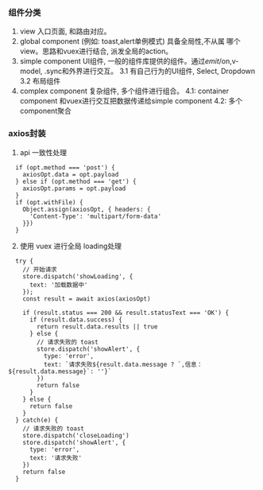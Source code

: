### 组件分类
1. view 入口页面, 和路由对应。
2. global component (例如: toast,alert单例模式) 具备全局性,不从属 哪个view。思路和vuex进行结合, 派发全局的action。
3. simple component UI组件, 一般的组件库提供的组件。通过$emit/$on,v-model, .sync和外界进行交互。
  3.1 有自己行为的UI组件, Select, Dropdown
  3.2 布局组件
4. complex component 复杂组件, 多个组件进行组合。
  4.1: container component 和vuex进行交互把数据传递给simple component
  4.2: 多个component聚合

### axios封装
1. api 一致性处理
  ```
    if (opt.method === 'post') {
      axiosOpt.data = opt.payload
    } else if (opt.method === 'get') {
      axiosOpt.params = opt.payload
    }
    if (opt.withFile) {
      Object.assign(axiosOpt, { headers: {
        'Content-Type': 'multipart/form-data'
      }})
    }
  ```
2. 使用 vuex 进行全局 loading处理
```
  try {
    // 开始请求
    store.dispatch('showLoading', {
      text: '加载数据中'
    });
    const result = await axios(axiosOpt)

    if (result.status === 200 && result.statusText === 'OK') {
      if (result.data.success) {
        return result.data.results || true
      } else {
        // 请求失败的 toast
        store.dispatch('showAlert', {
          type: 'error',
          text: `请求失败${result.data.message ? `,信息：${result.data.message}`: ''}`
        })
        return false
      }
    } else {
      return false
    }
  } catch(e) {
    // 请求失败的 toast
    store.dispatch('closeLoading')
    store.dispatch('showAlert', {
      type: 'error',
      text: '请求失败'
    })
    return false
  }
```
